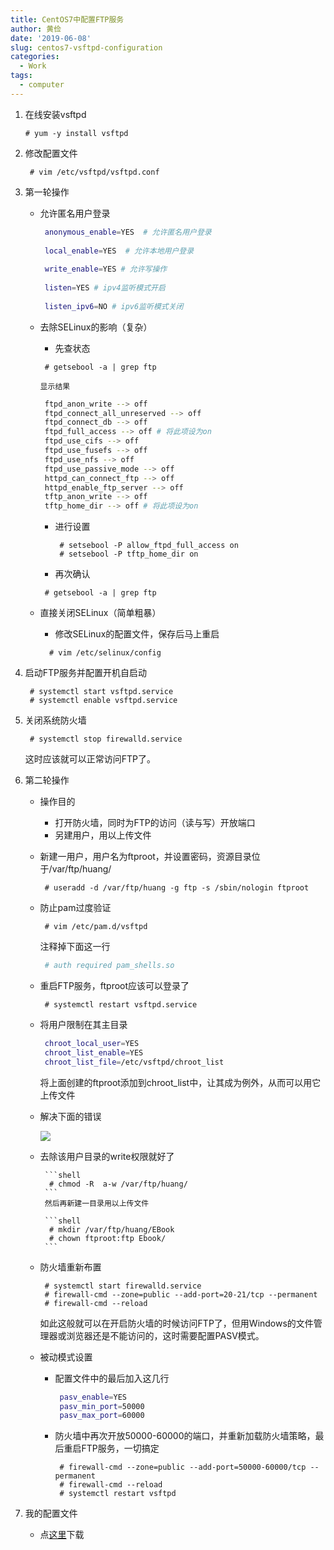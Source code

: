 ```yaml
---
title: CentOS7中配置FTP服务
author: 黄俭
date: '2019-06-08'
slug: centos7-vsftpd-configuration
categories:
  - Work
tags:
  - computer
---
```

1. 在线安装vsftpd

    ```shell
    # yum -y install vsftpd
    ```

1. 修改配置文件

     ```shell
      # vim /etc/vsftpd/vsftpd.conf
     ```
   
1. 第一轮操作
    - 允许匿名用户登录
    
        ```bash
         anonymous_enable=YES  # 允许匿名用户登录
         
         local_enable=YES  # 允许本地用户登录
         
         write_enable=YES # 允许写操作
         
         listen=YES # ipv4监听模式开启
         
         listen_ipv6=NO # ipv6监听模式关闭
        ```
    - 去除SELinux的影响（复杂）
       - 先查状态
       
        ```shell
         # getsebool -a | grep ftp
        ```
          显示结果
        
        ```bash
         ftpd_anon_write --> off
         ftpd_connect_all_unreserved --> off
         ftpd_connect_db --> off
         ftpd_full_access --> off # 将此项设为on
         ftpd_use_cifs --> off
         ftpd_use_fusefs --> off
         ftpd_use_nfs --> off
         ftpd_use_passive_mode --> off
         httpd_can_connect_ftp --> off
         httpd_enable_ftp_server --> off
         tftp_anon_write --> off
         tftp_home_dir --> off # 将此项设为on
        ```
      - 进行设置
      
         ```shell
          # setsebool -P allow_ftpd_full_access on
          # setsebool -P tftp_home_dir on
         ```
      - 再次确认
      
      ```shell
       # getsebool -a | grep ftp
      ```
      
    - 直接关闭SELinux（简单粗暴）
       - 修改SELinux的配置文件，保存后马上重启
       
      ```shell
        # vim /etc/selinux/config
      ```
       
        
1. 启动FTP服务并配置开机自启动

    ```shell
     # systemctl start vsftpd.service
     # systemctl enable vsftpd.service
    ```
1. 关闭系统防火墙

    ```shell
     # systemctl stop firewalld.service
    ```
    这时应该就可以正常访问FTP了。
    
1. 第二轮操作
    - 操作目的
       - 打开防火墙，同时为FTP的访问（读与写）开放端口
       - 另建用户，用以上传文件
    - 新建一用户，用户名为ftproot，并设置密码，资源目录位于/var/ftp/huang/
       
       ```shell
        # useradd -d /var/ftp/huang -g ftp -s /sbin/nologin ftproot
       ```
    - 防止pam过度验证
    
       ```shell
        # vim /etc/pam.d/vsftpd
       ```
       注释掉下面这一行
      
       ```bash
        # auth required pam_shells.so
       ```
    - 重启FTP服务，ftproot应该可以登录了
    
      ```shell
       # systemctl restart vsftpd.service
      ```
    - 将用户限制在其主目录
       
       ```bash
        chroot_local_user=YES
        chroot_list_enable=YES
        chroot_list_file=/etc/vsftpd/chroot_list
      ```
      将上面创建的ftproot添加到chroot_list中，让其成为例外，从而可以用它上传文件
      
    - 解决下面的错误
    
       ![](/post/2019-06-08-centos7-vsftpd-configuration_files/chroot_ftp_500_error.png)
       
    - 去除该用户目录的write权限就好了
        
           ```shell
            # chmod -R  a-w /var/ftp/huang/
           ```
           然后再新建一目录用以上传文件
           
           ```shell
            # mkdir /var/ftp/huang/EBook
            # chown ftproot:ftp Ebook/
           ```
    - 防火墙重新布置
    
       ```shell
        # systemctl start firewalld.service
        # firewall-cmd --zone=public --add-port=20-21/tcp --permanent
        # firewall-cmd --reload
       ```
       如此这般就可以在开启防火墙的时候访问FTP了，但用Windows的文件管理器或浏览器还是不能访问的，这时需要配置PASV模式。
       
    - 被动模式设置
       - 配置文件中的最后加入这几行
       
          ```bash
           pasv_enable=YES
           pasv_min_port=50000
           pasv_max_port=60000
          ```
       - 防火墙中再次开放50000-60000的端口，并重新加载防火墙策略，最后重启FTP服务，一切搞定
       
          ```shell
           # firewall-cmd --zone=public --add-port=50000-60000/tcp --permanent
           # firewall-cmd --reload
           # systemctl restart vsftpd
          ```
          
1. 我的配置文件
    - 点[这里](/post/2019-06-08-centos7-vsftpd-configuration_files/vsftpd.conf)下载